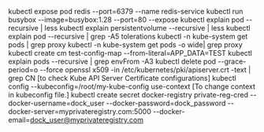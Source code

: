 kubectl expose pod redis --port=6379 --name redis-service
kubectl run busybox --image=busybox:1.28 --port=80 --expose
kubectl explain pod --recursive | less
kubectl explain persistentvolume --recursive | less
kubectl explain pod --recursive | grep -A5 tolerations
kubectl -n kube-system get pods | grep proxy
kubectl -n kube-system get pods -o wide| grep proxy
kubectl create cm test-config-map --from-literal=APP_DATA=TEST
kubectl explain pods --recursive | grep envFrom -A3
kubectl delete pod <pod-name> --grace-period=o --force
openssl x509 -in /etc/kubernetes/pki/apiserver.crt -text | grep CN     [to check Kube API Server Certificate configurations]
kubectl config --kubeconfig=/root/my-kube-config use-context <context name>  [To change context in kubeconfig file.]
kubectl create secret docker-registry private-reg-cred --docker-username=dock_user --docker-password=dock_password --docker-server=myprivateregistry.com:5000 --docker-email=dock_user@myprivateregistry.com
